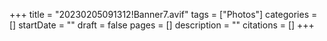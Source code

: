 +++
title = "20230205091312!Banner7.avif"
tags = ["Photos"]
categories = []
startDate = ""
draft = false
pages = []
description = ""
citations = []
+++
